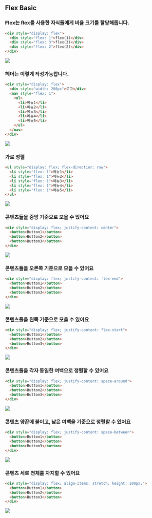## Flex Basic
### Flex는 flex를 사용한 자식들에게 비율 크기를 할당해줍니다.
```html
<div style="display: flex">
  <div style="flex: 1">flex(1)</div>
  <div style="flex: 3">flex(3)</div>
  <div style="flex: 2">flex(2)</div>
</div>
```
![](https://user-images.githubusercontent.com/17817719/56206261-eb3c6a00-6086-11e9-9e1d-fd113b1bbf05.png)

### 헤더는 이렇게 작성가능합니다.
```html
<div style="display: flex">
  <div style="width: 200px">로고</div>
  <nav style="flex: 1">
    <ul>
      <li>메뉴1</li>
      <li>메뉴2</li>
      <li>메뉴3</li>
      <li>메뉴4</li>
      <li>메뉴5</li>
    </ul>
  </nav>
</div>
```
![](https://user-images.githubusercontent.com/17817719/56206277-f42d3b80-6086-11e9-9bec-eadad63303ab.png)

### 가로 정렬
```html
<ul style="display: flex; flex-direction: row">
  <li style="flex: 1">메뉴1</li>
  <li style="flex: 1">메뉴2</li>
  <li style="flex: 1">메뉴3</li>
  <li style="flex: 1">메뉴4</li>
  <li style="flex: 1">메뉴5</li>
</ul>
```
![](https://user-images.githubusercontent.com/17817719/56206286-f8595900-6086-11e9-89c5-b6bd7b1681b5.png)

### 콘텐츠들을 중앙 기준으로 모을 수 있어요
```html
<div style="display: flex; justify-content: center">
  <button>Button1</button>
  <button>Button2</button>
  <button>Button3</button>
</div>
```
![](https://user-images.githubusercontent.com/17817719/56206294-fd1e0d00-6086-11e9-8736-8935be5310e7.png)

### 콘텐츠들을 오른쪽 기준으로 모을 수 있어요
```html
<div style="display: flex; justify-content: flex-end">
  <button>Button1</button>
  <button>Button2</button>
  <button>Button3</button>
</div>
```
![](https://user-images.githubusercontent.com/17817719/56206405-48d0b680-6087-11e9-98e9-92ef0c42b699.png)

### 콘텐츠들을 왼쪽 기준으로 모을 수 있어요
```html
<div style="display: flex; justify-content: flex-start">
  <button>Button1</button>
  <button>Button2</button>
  <button>Button3</button>
</div>
```
![](https://user-images.githubusercontent.com/17817719/56206307-06a77500-6087-11e9-96aa-17360bacc616.png)

### 콘텐츠들을 각자 동일한 여백으로 정렬할 수 있어요
```html
<div style="display: flex; justify-content: space-around">
  <button>Button1</button>
  <button>Button2</button>
  <button>Button3</button>
</div>
```
![](https://user-images.githubusercontent.com/17817719/56206318-0d35ec80-6087-11e9-8722-6b6da952f9bc.png)

### 콘텐츠 양끝에 붙이고, 남은 여백을 기준으로 정렬할 수 있어요
```html
<div style="display: flex; justify-content: space-between">
  <button>Button1</button>
  <button>Button2</button>
  <button>Button3</button>
</div>
```
![](https://user-images.githubusercontent.com/17817719/56206330-132bcd80-6087-11e9-84d8-e77677137a57.png)

### 콘텐츠 세로 전체를 차지할 수 있어요
```html
<div style="display: flex; align-items: stretch; height: 200px;">
  <button>Button1</button>
  <button>Button2</button>
  <button>Button3</button>
</div>
```
![](https://user-images.githubusercontent.com/17817719/56206336-1757eb00-6087-11e9-9ab5-a94de43f99b6.png)